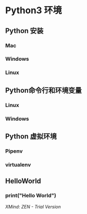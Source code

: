 # Python3 环境

## Python 安装

### Mac

### Windows

### Linux

## Python命令行和环境变量

### Linux

### Windows

## Python 虚拟环境

### Pipenv

### virtualenv

## HelloWorld

### print("Hello World")

*XMind: ZEN - Trial Version*